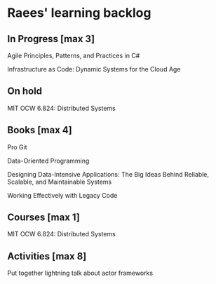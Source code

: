 # Raees' learning backlog

## In Progress [max 3]
Agile Principles, Patterns, and Practices in C#

Infrastructure as Code: Dynamic Systems for the Cloud Age

## On hold
MIT OCW 6.824: Distributed Systems

## Books [max 4]
Pro Git

Data-Oriented Programming

Designing Data-Intensive Applications: The Big Ideas Behind Reliable, Scalable, and Maintainable Systems

Working Effectively with Legacy Code

## Courses [max 1]
MIT OCW 6.824: Distributed Systems

## Activities [max 8]
Put together lightning talk about actor frameworks
